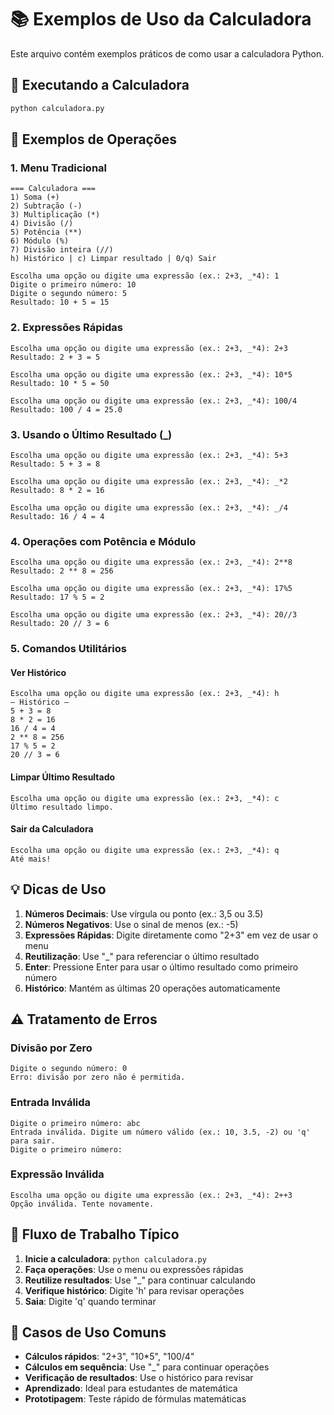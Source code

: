 # 📚 Exemplos de Uso da Calculadora

Este arquivo contém exemplos práticos de como usar a calculadora Python.

## 🚀 Executando a Calculadora

```bash
python calculadora.py
```

## 📖 Exemplos de Operações

### 1. Menu Tradicional

```
=== Calculadora ===
1) Soma (+)
2) Subtração (-)
3) Multiplicação (*)
4) Divisão (/)
5) Potência (**)
6) Módulo (%)
7) Divisão inteira (//)
h) Histórico | c) Limpar resultado | 0/q) Sair

Escolha uma opção ou digite uma expressão (ex.: 2+3, _*4): 1
Digite o primeiro número: 10
Digite o segundo número: 5
Resultado: 10 + 5 = 15
```

### 2. Expressões Rápidas

```
Escolha uma opção ou digite uma expressão (ex.: 2+3, _*4): 2+3
Resultado: 2 + 3 = 5

Escolha uma opção ou digite uma expressão (ex.: 2+3, _*4): 10*5
Resultado: 10 * 5 = 50

Escolha uma opção ou digite uma expressão (ex.: 2+3, _*4): 100/4
Resultado: 100 / 4 = 25.0
```

### 3. Usando o Último Resultado (_)

```
Escolha uma opção ou digite uma expressão (ex.: 2+3, _*4): 5+3
Resultado: 5 + 3 = 8

Escolha uma opção ou digite uma expressão (ex.: 2+3, _*4): _*2
Resultado: 8 * 2 = 16

Escolha uma opção ou digite uma expressão (ex.: 2+3, _*4): _/4
Resultado: 16 / 4 = 4
```

### 4. Operações com Potência e Módulo

```
Escolha uma opção ou digite uma expressão (ex.: 2+3, _*4): 2**8
Resultado: 2 ** 8 = 256

Escolha uma opção ou digite uma expressão (ex.: 2+3, _*4): 17%5
Resultado: 17 % 5 = 2

Escolha uma opção ou digite uma expressão (ex.: 2+3, _*4): 20//3
Resultado: 20 // 3 = 6
```

### 5. Comandos Utilitários

#### Ver Histórico
```
Escolha uma opção ou digite uma expressão (ex.: 2+3, _*4): h
— Histórico —
5 + 3 = 8
8 * 2 = 16
16 / 4 = 4
2 ** 8 = 256
17 % 5 = 2
20 // 3 = 6
```

#### Limpar Último Resultado
```
Escolha uma opção ou digite uma expressão (ex.: 2+3, _*4): c
Último resultado limpo.
```

#### Sair da Calculadora
```
Escolha uma opção ou digite uma expressão (ex.: 2+3, _*4): q
Até mais!
```

## 💡 Dicas de Uso

1. **Números Decimais**: Use vírgula ou ponto (ex.: 3,5 ou 3.5)
2. **Números Negativos**: Use o sinal de menos (ex.: -5)
3. **Expressões Rápidas**: Digite diretamente como "2+3" em vez de usar o menu
4. **Reutilização**: Use "_" para referenciar o último resultado
5. **Enter**: Pressione Enter para usar o último resultado como primeiro número
6. **Histórico**: Mantém as últimas 20 operações automaticamente

## ⚠️ Tratamento de Erros

### Divisão por Zero
```
Digite o segundo número: 0
Erro: divisão por zero não é permitida.
```

### Entrada Inválida
```
Digite o primeiro número: abc
Entrada inválida. Digite um número válido (ex.: 10, 3.5, -2) ou 'q' para sair.
Digite o primeiro número: 
```

### Expressão Inválida
```
Escolha uma opção ou digite uma expressão (ex.: 2+3, _*4): 2++3
Opção inválida. Tente novamente.
```

## 🔄 Fluxo de Trabalho Típico

1. **Inicie a calculadora**: `python calculadora.py`
2. **Faça operações**: Use o menu ou expressões rápidas
3. **Reutilize resultados**: Use "_" para continuar calculando
4. **Verifique histórico**: Digite 'h' para revisar operações
5. **Saia**: Digite 'q' quando terminar

## 🎯 Casos de Uso Comuns

- **Cálculos rápidos**: "2+3", "10*5", "100/4"
- **Cálculos em sequência**: Use "_" para continuar operações
- **Verificação de resultados**: Use o histórico para revisar
- **Aprendizado**: Ideal para estudantes de matemática
- **Prototipagem**: Teste rápido de fórmulas matemáticas